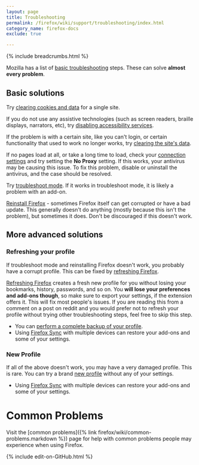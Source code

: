 ```yaml
---
layout: page
title: Troubleshooting
permalink: /firefox/wiki/support/troubleshooting/index.html
category_name: firefox-docs
exclude: true

---
```


{% include breadcrumbs.html %}

Mozilla has a list of [basic troubleshooting](https://support.mozilla.org/kb/troubleshoot-and-diagnose-firefox-problems) steps. These can solve **almost every problem**. 

## Basic solutions

Try [clearing cookies and data](https://support.mozilla.org/kb/clear-cookies-and-site-data-firefox#w_clear-cookies-for-the-current-website) for a single site.

If you do not use any assistive technologies (such as screen readers, braille displays, narrators, etc), try [disabling accessibility services](https://web.archive.org/web/20240608190300/https://support.mozilla.org/en-US/kb/accessibility-services).

If the problem is with a certain site, like you can't login, or certain functionality that used to work no longer works, try [clearing the site's data](https://support.mozilla.org/kb/clear-cookies-and-site-data-firefox#w_clear-cookies-for-the-current-website).

If no pages load at all, or take a long time to load, check your [connection settings](https://support.mozilla.org/en-US/kb/connection-settings-firefox) and try setting the **No Proxy** setting. If this works, your antivirus may be causing this issue. To fix this problem, disable or uninstall the antivirus, and the case should be resolved.

Try [troubleshoot mode](https://support.mozilla.org/kb/troubleshoot-and-diagnose-firefox-problems#w_3-restart-firefox-in-troubleshoot-mode). If it works in troubleshoot mode, it is likely a problem with an add-on.

[Reinstall Firefox](https://support.mozilla.org/kb/troubleshoot-and-diagnose-firefox-problems#w_4-reinstall-firefox) - sometimes Firefox itself can get corrupted or have a bad update. This generally doesn't do anything (mostly because this isn't the problem), but sometimes it does. Don't be discouraged if this doesn't work. 

## More advanced solutions

### Refreshing your profile

If troubleshoot mode and reinstalling Firefox doesn't work, you probably have a corrupt profile. This can be fixed by [refreshing Firefox](https://support.mozilla.org/kb/refresh-firefox-reset-add-ons-and-settings).  

[Refreshing Firefox](https://support.mozilla.org/kb/refresh-firefox-reset-add-ons-and-settings) creates a fresh new profile for you without losing your bookmarks, history, passwords, and so on. You **will lose your preferences and add-ons though**, so make sure to export your settings, if the extension offers it. This will fix most people's issues. If you are reading this from a comment on a post on reddit and you would prefer not to refresh your profile without trying other troubleshooting steps, feel free to skip this step. 

* You can [perform a complete backup of your profile](https://support.mozilla.org/en-US/kb/back-and-restore-information-firefox-profiles).
* Using [Firefox Sync](https://support.mozilla.org/kb/how-do-i-set-sync-my-computer) with multiple devices can restore your add-ons and some of your settings.

### New Profile

If all of the above doesn't work, you may have a very damaged profile. This is rare. You can try a brand [new profile](https://support.mozilla.org/kb/troubleshoot-and-diagnose-firefox-problems#w_6-create-a-new-firefox-profile) without any of your settings. 

* Using [Firefox Sync](https://support.mozilla.org/en-US/kb/how-do-i-set-sync-my-computer) with multiple devices can restore your add-ons and some of your settings.

# Common Problems

Visit the [common problems]({% link firefox/wiki/common-problems.markdown %}) page for help with common problems people may experience when using Firefox. 

{% include edit-on-GitHub.html %}

<!--
Set the front matter:
title = your page title and link name in the navigation
permalink = the url for the page, i.e. example.com/my-awesome-category
category_name = the name of the cateogry you want to use to group posts, you'll need to use the same name on post pages
Save this page in the root directory.
Use the same name for the filename as the permalink, i.e.
permalink: /my-awesome-category/
filename: my-awesome-category.html
-->

